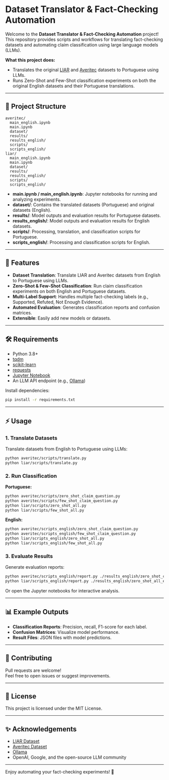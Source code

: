 # Dataset Translator & Fact-Checking Automation

Welcome to the **Dataset Translator & Fact-Checking Automation** project!  
This repository provides scripts and workflows for translating fact-checking datasets and automating claim classification using large language models (LLMs).

**What this project does:**  
- Translates the original [LIAR](https://www.cs.ucsb.edu/~william/data/liar_dataset.zip) and [Averitec](https://github.com/averitec/averitec-dataset) datasets to Portuguese using LLMs.
- Runs Zero-Shot and Few-Shot classification experiments on both the original English datasets and their Portuguese translations.

---

## 📂 Project Structure

```
averitec/
  main_english.ipynb
  main.ipynb
  dataset/
  results/
  results_english/
  scripts/
  scripts_english/
liar/
  main_english.ipynb
  main.ipynb
  dataset/
  results/
  results_english/
  scripts/
  scripts_english/
```

- **main.ipynb / main_english.ipynb**: Jupyter notebooks for running and analyzing experiments.
- **dataset/**: Contains the translated datasets (Portuguese) and original datasets (English).
- **results/**: Model outputs and evaluation results for Portuguese datasets.
- **results_english/**: Model outputs and evaluation results for English datasets.
- **scripts/**: Processing, translation, and classification scripts for Portuguese.
- **scripts_english/**: Processing and classification scripts for English.

---

## 🚀 Features

- **Dataset Translation**: Translate LIAR and Averitec datasets from English to Portuguese using LLMs.
- **Zero-Shot & Few-Shot Classification**: Run claim classification experiments on both English and Portuguese datasets.
- **Multi-Label Support**: Handles multiple fact-checking labels (e.g., Supported, Refuted, Not Enough Evidence).
- **Automated Evaluation**: Generates classification reports and confusion matrices.
- **Extensible**: Easily add new models or datasets.

---

## 🛠️ Requirements

- Python 3.8+
- [tqdm](https://tqdm.github.io/)
- [scikit-learn](https://scikit-learn.org/)
- [requests](https://docs.python-requests.org/)
- [Jupyter Notebook](https://jupyter.org/)
- An LLM API endpoint (e.g., [Ollama](https://ollama.com/))

Install dependencies:
```sh
pip install -r requirements.txt
```

---

## ⚡ Usage

### 1. Translate Datasets

Translate datasets from English to Portuguese using LLMs:
```sh
python averitec/scripts/translate.py
python liar/scripts/translate.py
```

### 2. Run Classification

**Portuguese:**
```sh
python averitec/scripts/zero_shot_claim_question.py
python averitec/scripts/few_shot_claim_question.py
python liar/scripts/zero_shot_all.py
python liar/scripts/few_shot_all.py
```

**English:**
```sh
python averitec/scripts_english/zero_shot_claim_question.py
python averitec/scripts_english/few_shot_claim_question.py
python liar/scripts_english/zero_shot_all.py
python liar/scripts_english/few_shot_all.py
```

### 3. Evaluate Results

Generate evaluation reports:
```sh
python averitec/scripts_english/report.py ./results_english/zero_shot_claim_question_answers_en.json
python liar/scripts_english/report.py ./results_english/zero_shot_all_en.json
```

Or open the Jupyter notebooks for interactive analysis.

---

## 📊 Example Outputs

- **Classification Reports**: Precision, recall, F1-score for each label.
- **Confusion Matrices**: Visualize model performance.
- **Result Files**: JSON files with model predictions.

---

## 🤝 Contributing

Pull requests are welcome!  
Feel free to open issues or suggest improvements.

---

## 📜 License

This project is licensed under the MIT License.

---

## ✨ Acknowledgements

- [LIAR Dataset](https://www.cs.ucsb.edu/~william/data/liar_dataset.zip)
- [Averitec Dataset](https://github.com/averitec/averitec-dataset)
- [Ollama](https://ollama.com/)
- OpenAI, Google, and the open-source LLM community

---

Enjoy automating your fact-checking experiments! 🚀